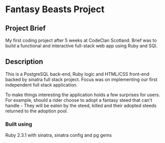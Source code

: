 # Fantasy Beasts Project

## Project Brief

My first coding project after 5 weeks at CodeClan Scotland. Brief was to build a functional and interactive full-stack web app using Ruby and SQl.

## Description

This is a PostgreSQL back-end, Ruby logic and  HTML/CSS front-end backed by sinatra full stack project. Focus was on implementing our first independent full stack application.

To make things interesting the application holds a few surprises for users. For example, should a rider choose to adopt a fantasy steed that can't handle - They will be eaten by the steed, killed and their adopted steeds returned to the adoption pool.

### Built using
Ruby 2.3.1 with sinatra, sinatra config and pg gems
